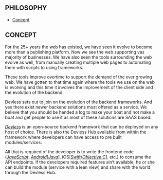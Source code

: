 ## PHILOSOPHY

- [Concept](#concept)


<a name="concept"></a>
## CONCEPT

For the 25+ years the web has existed, we have seen it evolve to become more than a publishing platform. Now we see the web supporting vas majority of businesses. We have also seen the tools surrounding the web evolve as well, from manually creating multiple web pages  to automating them with scripts to using frameworks. 

These tools improve overtime to support the demand of the ever growing web. We have gotten to that time again where the tools we use on the web is evolving and this  time it involves the improvement of the 
client side and the evolution of the backend. 

Devless sets out to join on the evolution of the backend frameworks. And yes there exist newer backend solutions most offered as a service. We believe that you should be handed a log to make your boat and not make a boat and get people to use it as most of these solutions are SAAS based.

[*Devless*](https://devless.io) is an open-source backend framework that can be deployed on any host of choice. There is also the Devless Hub available from within the framework where developers can have access to pre built modules/services. 

All that is required of the developer is to write the frontend code ([*JavaScript*](https://www.javascript.com/), [*Android*](https://developer.android.com)\[[*Java*](https://java.com/en/download/)\], iOS\[[*Swift*](https://swift.org/)/[*Objective C*](https://developer.apple.com/library/mac/documentation/Cocoa/Conceptual/ProgrammingWithObjectiveC/Introduction/Introduction.html)\], etc.) to consume the API endpoints. If the developers required features ain’t available, he or she can build the module (service with a lean view) and share with the world through the Devless Hub.
